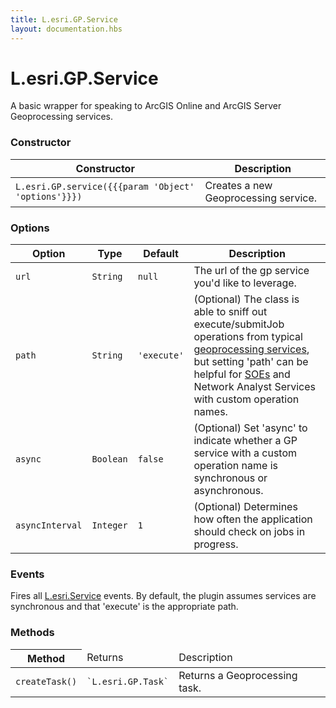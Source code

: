 ```yaml
---
title: L.esri.GP.Service
layout: documentation.hbs
---
```


# L.esri.GP.Service

A basic wrapper for speaking to ArcGIS Online and ArcGIS Server Geoprocessing services.

### Constructor

<table>
    <thead>
        <tr>
            <th>Constructor</th>
            <th>Description</th>
        </tr>
    </thead>
    <tbody>
        <tr>
            <td><code class="nobr">L.esri.GP.service({{{param 'Object' 'options'}}})</code></td>
            <td>Creates a new Geoprocessing service.</td>
        </tr>
    </tbody>
</table>

### Options

| Option | Type | Default | Description |
| --- | --- | --- | --- |
| `url` | `String` | `null` | The url of the gp service you'd like to leverage. |
| `path` | `String` | `'execute'` | (Optional) The class is able to sniff out execute/submitJob operations from typical [geoprocessing services](http://server.arcgis.com/en/server/latest/publish-services/windows/a-quick-tour-of-authoring-geoprocessing-services.htm), but setting 'path' can be helpful for [SOEs](http://resources.arcgis.com/en/help/main/10.2/index.html#//0154000004s5000000) and Network Analyst Services with custom operation names. |
| `async` | `Boolean` | `false` | (Optional) Set 'async' to indicate whether a GP service with a custom operation name is synchronous or asynchronous. |
| `asyncInterval` | `Integer` | `1` | (Optional) Determines how often the application should check on jobs in progress. |

### Events

Fires all [L.esri.Service](service.html) events.  By default, the plugin assumes services are synchronous and that 'execute' is the appropriate path.

### Methods

<table>
    <thead>
        <tr>
            <th>Method</th>
            <td>Returns</td>
            <td>Description</td>
        </tr>
    </thead>
    <tbody>
        <tr>
            <td><code>createTask()</code></td>
            <td><code>`L.esri.GP.Task`</code></td>
            <td>Returns a Geoprocessing task.</td>
        </tr>
    </tbody>
</table>

